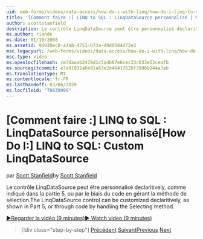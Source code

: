 ```yaml
---
uid: web-forms/videos/data-access/how-do-i-with-linq/how-do-i-linq-to-sql-custom-linqdatasource
title: '[Comment faire :] LINQ to SQL : LinqDataSource personnalisé | Microsoft Docs'
author: scottstanfield
description: Le contrôle LinqDataSource peut être personnalisé declaritively, comme indiqué dans la partie 5, ou par le biais du code en gérant la méthode de sélection.
ms.author: riande
ms.date: 01/10/2008
ms.assetid: 9d020ec8-a7a8-4753-b73a-d9d0584d72e3
msc.legacyurl: /web-forms/videos/data-access/how-do-i-with-linq/how-do-i-linq-to-sql-custom-linqdatasource
msc.type: video
ms.openlocfilehash: ce7daaab2478d1c5a4b67e6cec33c033e53ceafb
ms.sourcegitcommit: e7e91932a6e91a63e2e46417626f39d6b244a3ab
ms.translationtype: MT
ms.contentlocale: fr-FR
ms.lasthandoff: 03/06/2020
ms.locfileid: "78639999"
---
```

# <a name="how-do-i-linq-to-sql-custom-linqdatasource"></a><span data-ttu-id="c2add-103">[Comment faire :] LINQ to SQL : LinqDataSource personnalisé</span><span class="sxs-lookup"><span data-stu-id="c2add-103">[How Do I:] LINQ to SQL: Custom LinqDataSource</span></span>

<span data-ttu-id="c2add-104">par [Scott Stanfield](https://github.com/scottstanfield)</span><span class="sxs-lookup"><span data-stu-id="c2add-104">by [Scott Stanfield](https://github.com/scottstanfield)</span></span>

<span data-ttu-id="c2add-105">Le contrôle LinqDataSource peut être personnalisé declaritively, comme indiqué dans la partie 5, ou par le biais du code en gérant la méthode de sélection.</span><span class="sxs-lookup"><span data-stu-id="c2add-105">The LinqDataSource control can be customized declaritively, as shown in Part 5, or through code by handling the Selecting method.</span></span>

[<span data-ttu-id="c2add-106">&#9654;Regarder la vidéo (9 minutes)</span><span class="sxs-lookup"><span data-stu-id="c2add-106">&#9654; Watch video (9 minutes)</span></span>](https://channel9.msdn.com/Blogs/ASP-NET-Site-Videos/how-do-i-linq-to-sql-custom-linqdatasource)

> [!div class="step-by-step"]
> <span data-ttu-id="c2add-107">[Précédent](how-do-i-linq-to-sql-linqdatasource.md)
> [Suivant](how-do-i-linq-to-sql-using-stored-procedures.md)</span><span class="sxs-lookup"><span data-stu-id="c2add-107">[Previous](how-do-i-linq-to-sql-linqdatasource.md)
[Next](how-do-i-linq-to-sql-using-stored-procedures.md)</span></span>

